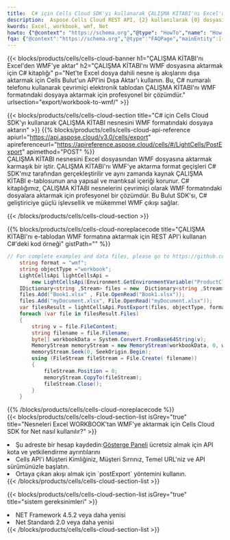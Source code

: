 ```yaml
---
title:  C# için Cells Cloud SDK'yı kullanarak ÇALIŞMA KİTABI'nı Excel'den WMF'ye aktarın
description:  Aspose.Cells Cloud REST API, {2} kullanılarak {0} dosyasının {1} biçimindeki dosyaların dışa aktarılmasını destekler.
kwords: Excel, workbook, wmf, Net
howto: {"@context": "https://schema.org","@type": "HowTo","name": "How to use Cells Cloud SDK for Net to export objects from Excel WORKBOOK to WMF","description": "How to use Cells Cloud SDK for Net to export objects from Excel WORKBOOK to WMF","image": {"@type": "ImageObject"},"url": "/net/export/workbook-to-wmf/","step": [{ "@type": "HowToStep","name": "How to use Cells Cloud SDK for Net to export objects from Excel WORKBOOK to WMF step 1", "image": {"@type": "ImageObject",},"url": "/net/export/workbook-to-wmf/","text": "Register an account at <a href='https://dashboard.aspose.cloud/'>Dashboard</a> to get free API quota & authorization details",},{ "@type": "HowToStep","name": "How to use Cells Cloud SDK for Net to export objects from Excel WORKBOOK to WMF step 1", "image": {"@type": "ImageObject",},"url": "/net/export/workbook-to-wmf/","text": "Initialize the Cells API with your Client ID, Client Secret, Base URL, and API version.",},{ "@type": "HowToStep","name": "How to use Cells Cloud SDK for Net to export objects from Excel WORKBOOK to WMF step 1", "image": {"@type": "ImageObject",},"url": "/net/export/workbook-to-wmf/","text": "Use the `postExport` method to retrieve the resulting stream.",}, ],"supply": {"@type": "HowToSupply","name": "document"},"tool": [{"@type": "HowToTool","name": "Visual Studio, Visual Studio Code, Rider "},{"@type": "HowToTool","name": "Aspose Cells"}],"totalTime": "PT6M"}
fqa: {"@context":"https://schema.org","@type":"FAQPage","mainEntity":[{"@type":"Question","name":"What file formats can excel or its internal elements be converted into?","acceptedAnswer":{"@type":"Answer","text":"We support a variety of output file formats, including XLSX, Excel, xls , PDF, CSV, HTML, Markdown, XML, PNG, JPG, TIFF, Json, TXT and many more.<br/><ol><li>Install .NET SDK and add the reference (import the library) to your .NET project.</li><li>Open the source file in C# using REST API.</li><li>Load the content or the excel file itself to be exported to other formats.</li><li>Call the PostExport() method, passing the output filename with the required extension.</li><li>Get the build results as a single file.</li></ol>"}},{"@type":"Question","name":"What is the maximum file size supported by this .NET library?","acceptedAnswer":{"@type":"Answer","text":"There are no file size limits for format conversions using .NET library."}}]}
---
```

{{< blocks/products/cells/cells-cloud-banner h1="ÇALIŞMA KİTABI\'nı Excel\'den WMF\'ye aktar" h2="ÇALIŞMA KİTABI\'nı WMF dosyasına aktarmak için C# kitaplığı" p="Net\'te Excel dosya dahili nesne iş akışlarını dışa aktarmak için Cells Bulut\'un API\'ini Dışa Aktar\'ı kullanın. Bu, C# numaralı telefonu kullanarak çevrimiçi elektronik tablodan ÇALIŞMA KİTABI\'nı WMF formatındaki dosyaya aktarmak için profesyonel bir çözümdür." urlsection="export/workbook-to-wmf/" >}}

{{< blocks/products/cells/cells-cloud-section title="C# için Cells Cloud SDK\'yı kullanarak ÇALIŞMA KİTABI nesnesini WMF formatındaki dosyaya aktarın" >}}
{{% blocks/products/cells/cells-cloud-api-reference apiurl="https://api.aspose.cloud/v3.0/cells/export" apireferenceurl="https://apireference.aspose.cloud/cells/#/LightCells/PostExport" apimethod="POST" %}}
<br/>
ÇALIŞMA KİTABI nesnesini Excel dosyasından WMF dosyasına aktarmak karmaşık bir iştir. ÇALIŞMA KİTABI'nı WMF'ye aktarma format geçişleri C# SDK'mız tarafından gerçekleştirilir ve aynı zamanda kaynak ÇALIŞMA KİTABI e-tablosunun ana yapısal ve mantıksal içeriği korunur. C# kitaplığımız, ÇALIŞMA KİTABI nesnelerini çevrimiçi olarak WMF formatındaki dosyalara aktarmak için profesyonel bir çözümdür. Bu Bulut SDK'sı, C# geliştiriciye güçlü işlevsellik ve mükemmel WMF çıkışı sağlar.

{{< /blocks/products/cells/cells-cloud-section >}}

{{% blocks/products/cells/cells-cloud-noreplacecode title="ÇALIŞMA KİTABI\'nı e-tablodan WMF formatına aktarmak için REST API\'i kullanan C#\'deki kod örneği" gistPath="" %}}
  
```cs
// For complete examples and data files, please go to https://github.com/aspose-cells-cloud/aspose-cells-cloud-dotnet/
    string format = "wmf";
    string objectType ="workbook";
    LightCellsApi lightCellsApi =
        new LightCellsApi(Environment.GetEnvironmentVariable("ProductClientId"), Environment.GetEnvironmentVariable("ProductClientSecret"));
    IDictionary<string ,Stream> files = new  Dictionary<string ,Stream>();
    files.Add("Book1.xlsx" , File.OpenRead("Book1.xlsx"));
    files.Add("myDocument.xlsx", File.OpenRead("myDocument.xlsx"));
    var filesResult = lightCellsApi.PostExport(files, objectType, format);
    foreach (var file in filesResult.Files)
    {
        string v = file.FileContent;
        string filename = file.Filename;
        byte[] workbookData = System.Convert.FromBase64String(v);
        MemoryStream memoryStream = new MemoryStream(workbookData, 0, workbookData.Length);
        memoryStream.Seek(0, SeekOrigin.Begin);
        using (FileStream fileStream = File.Create( filename))
        {
            fileStream.Position = 0;
            memoryStream.CopyTo(fileStream);
            fileStream.Close();
        }
    }
```
   
{{% /blocks/products/cells/cells-cloud-noreplacecode %}}
<br/>
{{< blocks/products/cells/cells-cloud-section-list isGrey="true" title="Nesneleri Excel WORKBOOK\'tan WMF\'ye aktarmak için Cells Cloud SDK for Net nasıl kullanılır?" >}}
<li> Şu adreste bir hesap kaydedin:<a href="https://dashboard.aspose.cloud/">Gösterge Paneli</a> ücretsiz almak için API kota ve yetkilendirme ayrıntılarını</li>
<li>Cells API'i Müşteri Kimliğiniz, Müşteri Sırrınız, Temel URL'niz ve API sürümünüzle başlatın.</li>
<li>Ortaya çıkan akışı almak için `postExport` yöntemini kullanın.</li>
{{< /blocks/products/cells/cells-cloud-section-list >}}

{{< blocks/products/cells/cells-cloud-section-list isGrey="true" title="sistem gereksinimleri" >}}
<li>NET Framework 4.5.2 veya daha yenisi</li>
<li>Net Standardı 2.0 veya daha yenisi</li>
{{< /blocks/products/cells/cells-cloud-section-list >}}
